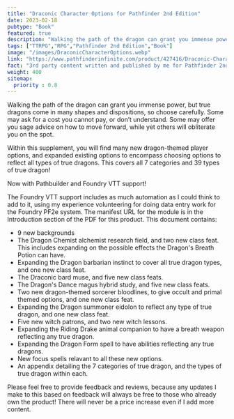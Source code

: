 ```yaml
---
title: "Draconic Character Options for Pathfinder 2nd Edition"
date: 2023-02-18
pubtype: "Book"
featured: true
description: "Walking the path of the dragon can grant you immense power, but true dragons come in many shapes and dispositions, so choose carefully. Some may ask for a cost you cannot pay, or don’t understand. Some may offer you sage advice on how to move forward, while yet others will obliterate you on the spot."
tags: ["TTRPG","RPG","Pathfinder 2nd Edition","Book"]
image: "/images/DraconicCharacterOptions.webp"
link: "https://www.pathfinderinfinite.com/product/427416/Draconic-Character-Options"
fact: "3rd party content written and published by me for Pathfinder 2nd Edition"
weight: 400
sitemap:
  priority : 0.8
---
```


Walking the path of the dragon can grant you immense power, but true dragons come in many shapes and dispositions, so choose carefully. Some may ask for a cost you cannot pay, or don’t understand. Some may offer you sage advice on how to move forward, while yet others will obliterate you on the spot.

Within this supplement, you will find many new dragon-themed player options, and expanded existing options to encompass choosing options to reflect all types of true dragons. This covers all 7 categories and 39 types of true dragon!

Now with Pathbuilder and Foundry VTT support!

The Foundry VTT support includes as much automation as I could think to add to it, using my experience volunteering for doing data entry work for the Foundry PF2e system. The manifest URL for the module is in the Introduction section of the PDF for this product.
This document contains:

- 9 new backgrounds
- The Dragon Chemist alchemist research field, and two new class feat. This includes expanding on the possible effects the Dragon's Breath Potion can have.
- Expanding the Dragon barbarian instinct to cover all true dragon types, and one new class feat.
- The Draconic bard muse, and five new class feats.
- The Dragon's Dance magus hybrid study, and five new class feats.
- Two new dragon-themed sorcerer bloodlines, to give occult and primal themed options, and one new class feat.
- Expanding the Dragon summoner eidolon to reflect any type of true dragon, and one new class feat.
- Five new witch patrons, and two new witch lessons.
- Expanding the Riding Drake animal companion to have a breath weapon reflecting any true dragon.
- Expanding the Dragon Form spell to have abilities reflecting any true dragons.
- New focus spells relavant to all these new options.
- An appendix detailing the 7 categories of true dragon, and the types of true dragon within each.

Please feel free to provide feedback and reviews, because any updates I make to this based on feedback will always be free to those who already own the product! There will never be a price increase even if I add more content.